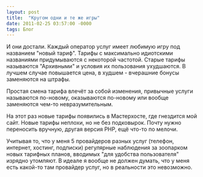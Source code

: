 ```yaml
---
layout: post
title:  "Кругом одни и те же игры"
date: 2011-02-25 03:57:00 -0000
tags: Блог 
---
```


И они достали. Каждый оператор услуг имеет любимую игру под названием "новый тариф". Тарифы с максимально идиотскими названиями придумываются с некоторой частотой. Старые тарифы называются "Архивными" и условия их пользования ухудшаются. В лучшем случае повышается цена, в худшем - вчерашние бонусы заменяются на штрафы.

Простая смена тарифа влечёт за собой изменения, привычные услуги называются по-новому, оказываются по-новому или вообще заменяются чем-то невразумительным.

На этот раз новые тарифы появились в Мастерхосте, где гнездится мой сайт. Новые тарифы неплохи, но не без подковырок. Почту нужно переносить вручную, другая версия PHP, ещё что-то по мелочи.

Учитывая то, что у меня 5 провайдеров разных услуг (телефон, интернет, хостинг, подписки) регулярные наблюдения за зоопарком новых тарифных планов, вводимых "для удобства пользователя" изрядно утомляют. В идеале я вообще не должен думать, что у меня есть какой-то там провайдер услуг, но в реальности это невозможно.